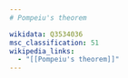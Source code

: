 ```yaml
---
# Pompeiu's theorem

wikidata: Q3534036
msc_classification: 51
wikipedia_links:
  - "[[Pompeiu's theorem]]"
---
```

